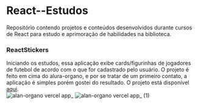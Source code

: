 # React--Estudos
Repositório contendo projetos e conteúdos desenvolvidos durante cursos de React para estudo e aprimoração de  habilidades na biblioteca.



### ReactStickers
Iniciando os estudos, essa aplicação exibe cards/figurinhas de jogadores de futebol de acordo com o que for cadastrado pelo usuário. O projeto é feito em cima do alura-organo, e por se tratar de um primeiro contato, a aplicação é simples porém gostei do resultado. O projeto está disponível [aqui](https://alan-organo.vercel.app). \
![alan-organo vercel app_](https://github.com/alan004/React--Estudos/assets/17684918/1e583294-31d5-431e-801a-faeb75bb7e20)
![alan-organo vercel app_ (1)](https://github.com/alan004/React--Estudos/assets/17684918/4c3a3bf3-1b5f-43be-bae2-9abeba7ca4f7)
